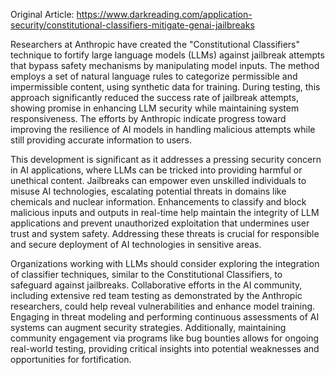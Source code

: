 Original Article: https://www.darkreading.com/application-security/constitutional-classifiers-mitigate-genai-jailbreaks

Researchers at Anthropic have created the "Constitutional Classifiers" technique to fortify large language models (LLMs) against jailbreak attempts that bypass safety mechanisms by manipulating model inputs. The method employs a set of natural language rules to categorize permissible and impermissible content, using synthetic data for training. During testing, this approach significantly reduced the success rate of jailbreak attempts, showing promise in enhancing LLM security while maintaining system responsiveness. The efforts by Anthropic indicate progress toward improving the resilience of AI models in handling malicious attempts while still providing accurate information to users.

This development is significant as it addresses a pressing security concern in AI applications, where LLMs can be tricked into providing harmful or unethical content. Jailbreaks can empower even unskilled individuals to misuse AI technologies, escalating potential threats in domains like chemicals and nuclear information. Enhancements to classify and block malicious inputs and outputs in real-time help maintain the integrity of LLM applications and prevent unauthorized exploitation that undermines user trust and system safety. Addressing these threats is crucial for responsible and secure deployment of AI technologies in sensitive areas.

Organizations working with LLMs should consider exploring the integration of classifier techniques, similar to the Constitutional Classifiers, to safeguard against jailbreaks. Collaborative efforts in the AI community, including extensive red team testing as demonstrated by the Anthropic researchers, could help reveal vulnerabilities and enhance model training. Engaging in threat modeling and performing continuous assessments of AI systems can augment security strategies. Additionally, maintaining community engagement via programs like bug bounties allows for ongoing real-world testing, providing critical insights into potential weaknesses and opportunities for fortification.